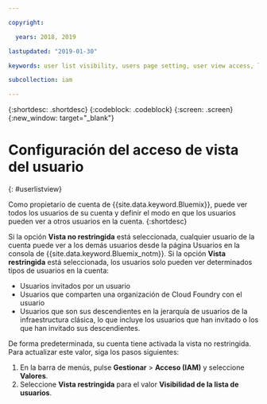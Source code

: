 ```yaml
---

copyright:

  years: 2018, 2019

lastupdated: "2019-01-30"

keywords: user list visibility, users page setting, user view access, limit access to users list, user list access

subcollection: iam

---
```


{:shortdesc: .shortdesc}
{:codeblock: .codeblock}
{:screen: .screen}
{:new_window: target="_blank"}

# Configuración del acceso de vista del usuario
{: #userlistview}

Como propietario de cuenta de {{site.data.keyword.Bluemix}}, puede ver todos los usuarios de su cuenta y definir el modo en que los usuarios pueden ver a otros usuarios en la cuenta.
{:shortdesc}

Si la opción **Vista no restringida** está seleccionada, cualquier usuario de la cuenta puede ver a los demás usuarios desde la página Usuarios en la consola de {{site.data.keyword.Bluemix_notm}}. Si la opción **Vista restringida** está seleccionada, los usuarios solo pueden ver determinados tipos de usuarios en la cuenta:

* Usuarios invitados por un usuario
* Usuarios que comparten una organización de Cloud Foundry con el usuario
* Usuarios que son sus descendientes en la jerarquía de usuarios de la infraestructura clásica, lo que incluye los usuarios que han invitado o los que han invitado sus descendientes.

De forma predeterminada, su cuenta tiene activada la vista no restringida. Para actualizar este valor, siga los pasos siguientes:

1. En la barra de menús, pulse **Gestionar** &gt; **Acceso (IAM)** y seleccione **Valores**.
2. Seleccione **Vista restringida** para el valor **Visibilidad de la lista de usuarios**.
